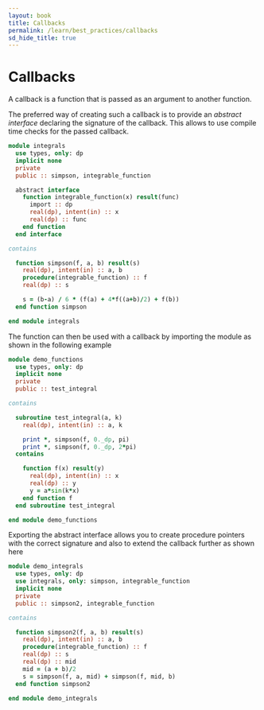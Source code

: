 ```yaml
---
layout: book
title: Callbacks
permalink: /learn/best_practices/callbacks
sd_hide_title: true
---
```


# Callbacks

A callback is a function that is passed as an argument to another function.

The preferred way of creating such a callback is to provide an *abstract interface*
declaring the signature of the callback. This allows to use compile time checks
for the passed callback.

```fortran
module integrals
  use types, only: dp
  implicit none
  private
  public :: simpson, integrable_function

  abstract interface
    function integrable_function(x) result(func)
      import :: dp
      real(dp), intent(in) :: x
      real(dp) :: func
    end function
  end interface

contains

  function simpson(f, a, b) result(s)
    real(dp), intent(in) :: a, b
    procedure(integrable_function) :: f
    real(dp) :: s

    s = (b-a) / 6 * (f(a) + 4*f((a+b)/2) + f(b))
  end function simpson

end module integrals
```

The function can then be used with a callback by importing the module
as shown in the following example

```fortran
module demo_functions
  use types, only: dp
  implicit none
  private
  public :: test_integral

contains

  subroutine test_integral(a, k)
    real(dp), intent(in) :: a, k

    print *, simpson(f, 0._dp, pi)
    print *, simpson(f, 0._dp, 2*pi)
  contains

    function f(x) result(y)
      real(dp), intent(in) :: x
      real(dp) :: y
      y = a*sin(k*x)
    end function f
  end subroutine test_integral

end module demo_functions
```

Exporting the abstract interface allows you to create procedure pointers with the
correct signature and also to extend the callback further as shown here

```fortran
module demo_integrals
  use types, only: dp
  use integrals, only: simpson, integrable_function
  implicit none
  private
  public :: simpson2, integrable_function

contains

  function simpson2(f, a, b) result(s)
    real(dp), intent(in) :: a, b
    procedure(integrable_function) :: f
    real(dp) :: s
    real(dp) :: mid
    mid = (a + b)/2
    s = simpson(f, a, mid) + simpson(f, mid, b)
  end function simpson2

end module demo_integrals
```
